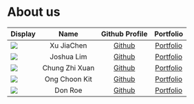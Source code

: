 # About us

Display |      Name      |               Github Profile                | Portfolio 
--------|:--------------:|:-------------------------------------------:|:---------:
![](https://via.placeholder.com/100.png?text=Photo) |   Xu JiaChen   | [Github](https://github.com/aaronxujiachen) | [Portfolio](docs/team/xujiachen.md)
![](https://via.placeholder.com/100.png?text=Photo) |   Joshua Lim   |    [Github](https://github.com/lckjosh)     | [Portfolio](docs/team/johndoe.md)
![](https://via.placeholder.com/100.png?text=Photo) | Chung Zhi Xuan |   [Github](https://github.com/spaceman03)   | [Portfolio](docs/team/johndoe.md)
![](https://via.placeholder.com/100.png?text=Photo) | Ong Choon Kit  |        [Github](https://github.com/choonkit-nus)        | [Portfolio](docs/team/johndoe.md)
![](https://via.placeholder.com/100.png?text=Photo) |    Don Roe     |        [Github](https://github.com/)        | [Portfolio](docs/team/johndoe.md)
